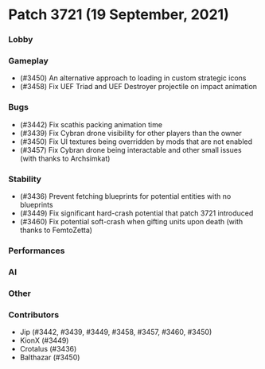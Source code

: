 Patch 3721 (19 September, 2021)
============================

### Lobby

### Gameplay
 - (#3450) An alternative approach to loading in custom strategic icons
 - (#3458) Fix UEF Triad and UEF Destroyer projectile on impact animation

### Bugs
 - (#3442) Fix scathis packing animation time
 - (#3439) Fix Cybran drone visibility for other players than the owner
 - (#3450) Fix UI textures being overridden by mods that are not enabled
 - (#3457) Fix Cybran drone being interactable and other small issues (with thanks to Archsimkat)

### Stability
 - (#3436) Prevent fetching blueprints for potential entities with no blueprints
 - (#3449) Fix significant hard-crash potential that patch 3721 introduced
 - (#3460) Fix potential soft-crash when gifting units upon death (with thanks to FemtoZetta)

### Performances

### AI

### Other

### Contributors
 - Jip (#3442, #3439, #3449, #3458, #3457, #3460, #3450)
 - KionX (#3449)
 - Crotalus (#3436)
 - Balthazar (#3450)
